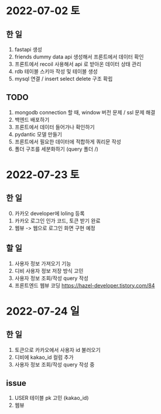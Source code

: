# 2022-07-02 토

## 한 일

1. fastapi 생성
2. friends dummy data api 생성해서 프론트에서 데이터 확인
3. 프론트에서 recoil 사용해서 api 로 받아온 데이터 상태 관리
4. rdb 테이블 스키마 작성 및 테이블 생성
5. mysql 연결 / insert select delete 구조 확립

## TODO

1. mongodb connection 할 때, window 버전 문제 / ssl 문제 해결
2. 백엔드 배포하기
3. 프론트에서 데이터 들어가나 확인하기
4. pydantic 모델 만들기
5. 프론트에서 필요한 데이터에 적합하게 쿼리문 작성
6. 폴더 구조를 세분화하기 (query 폴더 /)

# 2022-07-23 토

## 한 일

0. 카카오 developer에 loling 등록
1. 카카오 로그인 인가 코드, 토큰 받기 완료
2. 웹뷰 -> 웹으로 로그인 화면 구현 예정

## 할 일

1. 사용자 정보 가져오기 기능
2. 디비 사용자 정보 저장 방식 고민
3. 사용자 정보 조회/작성 query 작성
4. 프론트엔드 웹뷰 코딩
   https://hazel-developer.tistory.com/84

# 2022-07-24 일

## 한 일

1. 토큰으로 카카오에서 사용자 id 불러오기
2. 디비에 kakao_id 컬럼 추가
3. 사용자 정보 조회/작성 query 작성 중

## issue

1. USER 테이블 pk 고민 (kakao_id)
2. 웹뷰
